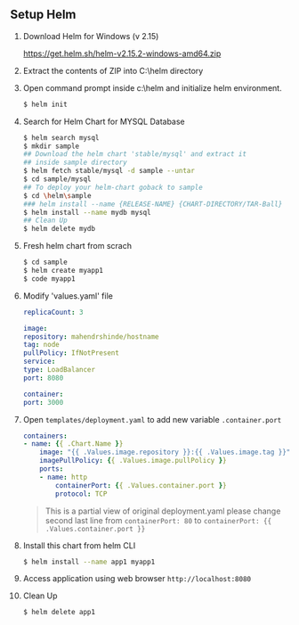 ## Setup Helm

1. Download Helm for Windows (v 2.15)

    https://get.helm.sh/helm-v2.15.2-windows-amd64.zip

2.  Extract the contents of ZIP into C:\helm directory

3.  Open command prompt inside c:\helm and initialize helm environment.

    ```bash
    $ helm init
    ```

4.  Search for Helm Chart for MYSQL Database

    ```bash
    $ helm search mysql
    $ mkdir sample
    ## Download the helm chart 'stable/mysql' and extract it
    ## inside sample directory
    $ helm fetch stable/mysql -d sample --untar
    $ cd sample/mysql
    ## To deploy your helm-chart goback to sample
    $ cd \helm\sample
    ### helm install --name {RELEASE-NAME} {CHART-DIRECTORY/TAR-Ball}
    $ helm install --name mydb mysql
    ## Clean Up
    $ helm delete mydb
    ```

5.  Fresh helm chart from scrach

    ```bash
    $ cd sample
    $ helm create myapp1
    $ code myapp1
    ```

6.  Modify 'values.yaml' file 

    ```yaml
    replicaCount: 3

    image:
    repository: mahendrshinde/hostname
    tag: node
    pullPolicy: IfNotPresent
    service:
    type: LoadBalancer
    port: 8080

    container:
    port: 3000
    ```

7.  Open `templates/deployment.yaml` to add new variable `.container.port`

    ```yaml
    containers:
    - name: {{ .Chart.Name }}
        image: "{{ .Values.image.repository }}:{{ .Values.image.tag }}"
        imagePullPolicy: {{ .Values.image.pullPolicy }}
        ports:
        - name: http
            containerPort: {{ .Values.container.port }}
            protocol: TCP
    ```
    > This is a partial view of original deployment.yaml
        please change second last line from `containerPort: 80` to `containerPort: {{ .Values.container.port }}`
    
8.  Install this chart from helm CLI

    ```bash
    $ helm install --name app1 myapp1
    ```

9.  Access application using web browser `http://localhost:8080`

10. Clean Up

    ```bash
    $ helm delete app1
    ```